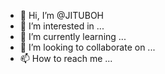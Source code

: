 - 👋 Hi, I’m @JITUBOH
- 👀 I’m interested in ...
- 🌱 I’m currently learning ...
- 💞️ I’m looking to collaborate on ...
- 📫 How to reach me ...

<!---
JITUBOH/JITUBOH is a ✨ special ✨ repository because its `README.md` (this file) appears on your GitHub profile.
You can click the Preview link to take a look at your changes.
--->
